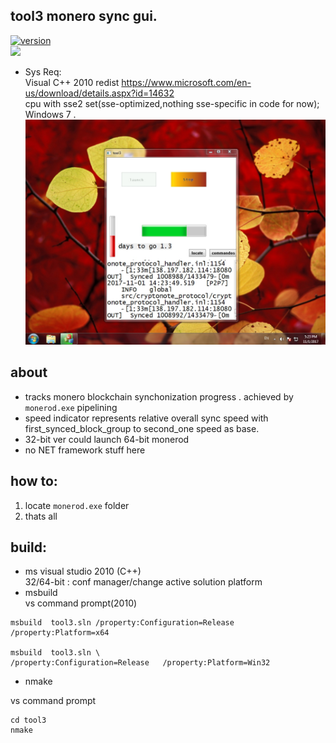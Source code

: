## tool3 monero sync gui. 
[![version](https://img.shields.io/badge/tool3-v5.30-brightgreen.svg?style=plastic)](https://github.com/alexeyneu/tool3/releases/latest)  
 [![ ](https://img.shields.io/coverity/scan/13991.svg)](https://scan.coverity.com/projects/alexeyneu-tool3)
 - Sys Req:  
Visual C++ 2010 redist 
https://www.microsoft.com/en-us/download/details.aspx?id=14632  
 cpu with sse2 set(sse-optimized,nothing sse-specific in code for now);  
Windows 7 . 
![Screen1](/screens/Untitled.jpg)
## about 
 - tracks monero blockchain synchonization progress . achieved by `monerod.exe` pipelining  
 - speed indicator represents relative overall sync speed with first_synced_block_group to second_one speed as base.
 - 32-bit ver could launch 64-bit monerod  
 - no NET framework stuff here 
## how to:
 1) locate `monerod.exe` folder  
 2) thats all  
## build:
 - ms visual studio 2010 (C++)  
32/64-bit : conf manager/change active solution platform  
 - msbuild  
vs command prompt(2010)
```
msbuild  tool3.sln /property:Configuration=Release   /property:Platform=x64

msbuild  tool3.sln \
/property:Configuration=Release   /property:Platform=Win32
```
- nmake  
  
vs command prompt 
```
cd tool3
nmake
```

